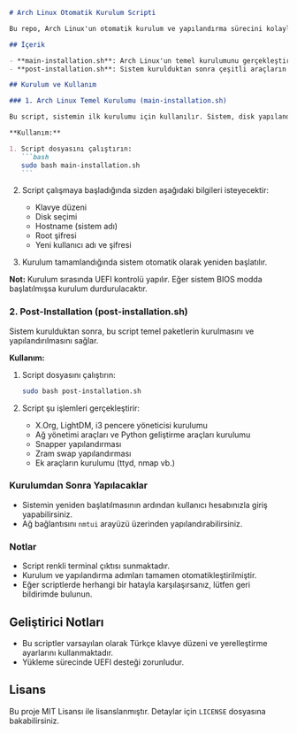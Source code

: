 ````markdown
# Arch Linux Otomatik Kurulum Scripti

Bu repo, Arch Linux'un otomatik kurulum ve yapılandırma sürecini kolaylaştırmak için hazırlanmış bash scriptlerini içerir. Kurulum süreci, sistemin temel yapılandırmasından post-installation (sonraki kurulum) adımlarına kadar tüm adımları kapsamaktadır.

## İçerik

- **main-installation.sh**: Arch Linux'un temel kurulumunu gerçekleştiren script.
- **post-installation.sh**: Sistem kurulduktan sonra çeşitli araçların ve yapılandırmaların yapılmasını sağlayan script.

## Kurulum ve Kullanım

### 1. Arch Linux Temel Kurulumu (main-installation.sh)

Bu script, sistemin ilk kurulumu için kullanılır. Sistem, disk yapılandırmasından GRUB yüklemeye kadar tüm işlemleri otomatik olarak gerçekleştirir.

**Kullanım:**

1. Script dosyasını çalıştırın:
   ```bash
   sudo bash main-installation.sh
   ```
````

2. Script çalışmaya başladığında sizden aşağıdaki bilgileri isteyecektir:

   - Klavye düzeni
   - Disk seçimi
   - Hostname (sistem adı)
   - Root şifresi
   - Yeni kullanıcı adı ve şifresi

3. Kurulum tamamlandığında sistem otomatik olarak yeniden başlatılır.

**Not:** Kurulum sırasında UEFI kontrolü yapılır. Eğer sistem BIOS modda başlatılmışsa kurulum durdurulacaktır.

### 2. Post-Installation (post-installation.sh)

Sistem kurulduktan sonra, bu script temel paketlerin kurulmasını ve yapılandırılmasını sağlar.

**Kullanım:**

1. Script dosyasını çalıştırın:

   ```bash
   sudo bash post-installation.sh
   ```

2. Script şu işlemleri gerçekleştirir:
   - X.Org, LightDM, i3 pencere yöneticisi kurulumu
   - Ağ yönetimi araçları ve Python geliştirme araçları kurulumu
   - Snapper yapılandırması
   - Zram swap yapılandırması
   - Ek araçların kurulumu (ttyd, nmap vb.)

### Kurulumdan Sonra Yapılacaklar

- Sistemin yeniden başlatılmasının ardından kullanıcı hesabınızla giriş yapabilirsiniz.
- Ağ bağlantısını `nmtui` arayüzü üzerinden yapılandırabilirsiniz.

### Notlar

- Script renkli terminal çıktısı sunmaktadır.
- Kurulum ve yapılandırma adımları tamamen otomatikleştirilmiştir.
- Eğer scriptlerde herhangi bir hatayla karşılaşırsanız, lütfen geri bildirimde bulunun.

## Geliştirici Notları

- Bu scriptler varsayılan olarak Türkçe klavye düzeni ve yerelleştirme ayarlarını kullanmaktadır.
- Yükleme sürecinde UEFI desteği zorunludur.

## Lisans

Bu proje MIT Lisansı ile lisanslanmıştır. Detaylar için `LICENSE` dosyasına bakabilirsiniz.
